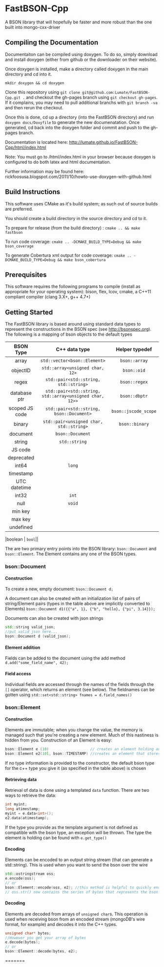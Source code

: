 FastBSON-Cpp
============

A BSON library that will hopefully be faster and more robust than the one built into mongo-cxx-driver

Compiling the Documentation
---------------------------

Documentaiton can be compiled using doxygen. To do so, simply download and install doxygen (either from github or the downloader on their website).

Once doxygen is installed, make a directory called doxygen in the main directory and cd into it.

`mkdir doxygen && cd doxygen`

Clone this repository using `git clone git@github.com:Lumate/FastBSON-Cpp.git .` and checkout the gh-pages branch using `git checkout gh-pages`. If it complains, you may need to pull additional branchs with `git branch -va` and then rerun the checkout.

Once this is done, cd up a directory (into the FastBSON directory) and run `doxygen docs/Doxyfile` to generate the new documenatation. Once generated, cd back into the doxygen folder and commit and push to the gh-pages branch.

Documentation is located here: http://lumate.github.io/FastBSON-Cpp/html/index.html

Note: You must go to /html/index.html in your browser because doxygen is configured to do both latex and html documentation.

Further information may be found here: rickfoosusa.blogspot.com/2011/10/howto-use-doxygen-with-github.html


Build Instructions
------------------

This software uses CMake as it's build system; as such out of source builds are preferred.

You should create a build directory in the source directory and cd to it.

To prepare for release (from the build directory) : `cmake .. && make fastbson`

To run code coverage: `cmake .. -DCMAKE_BUILD_TYPE=Debug && make bson_coverage`

To generate Cobertura xml output for code coverage: `cmake .. -DCMAKE_BUILD_TYPE=Debug && make bson_cobertura`


Prerequisites
-------------

This software requires the following programs to compile (install as appropriate for your operating system): bison, flex, lcov, cmake, a C++11 compliant compiler (clang 3.X+, g++ 4.7+)


Getting Started
---------------

The FastBSON library is based around using standard data types to represent the constructions in the BSON spec (see http://bsonspec.org).  The following is a mapping of bson objects to the default types

|BSON Type       |C++ data type                                                    | Helper typedef  |
|:--------------:|:---------------------------------------------------------------:|:---------------:|
|array           | `std::vector<bson::Element>`                                    | `bson::array`   |
|objectID        | `std::array<unsigned char, 12>`                                 | `bson::oid`     |
|regex           | `std::pair<std::string, std::string>`                           | `bson::regex`   |
|database ptr    | `std::pair<std::string, std::array<unsigned char, 12>>`         | `bson::dbptr`   |
|scoped JS code  | `std::pair<std::string, bson::Document>`                        | `bson::jscode_scope` |
|binary          | `std::pair<unsigned char, std::string>`                         | `bson::binary`|
|document        | `bson::Document`||
|string          | `std::string` ||
|JS code         |||
|deprecated      |||
|int64           |`long`||
|timestamp |||
|UTC datetime |||
|int32           |`int`||
|null |`void`||
|min key |||
|max key |||
|undefined |||

|boolean | `bool`||

The are two primary entry points into the BSON library: `bson::Document` and `bson::Element`.  The Element contains any one of the BSON types.

### bson::Document
#### Construction
To create a new, empty document:
`bson::Document d;`

A document can also be created with an initialization list of pairs of string/Element pairs (types in the table above are implicitly converted to Elements)
`bson::Document d1({{"a", 1}, {"b", "hello}, {"pi", 3.14}});`

Documents can also be created with json strings
```c++
std::string valid_json;
//put valid json here...
bson::Document d (valid_json);
```

#### Element addition
Fields can be added to the document using the add method
`d.add("some_field_name", 42);`

#### Field access
Individual fields are accessed through the names of the fields through the `[]` operator, which returns an element (see below).  The fieldnames can be gotten using
`std::set<std::string> fnames = d.field_names()`

### bson::Element
#### Construction
Elements are immutable; when you change the value, the memory is managed such that you're creating a new element.  Much of this nastiness is hidden from you.  Construction of an Element is easy:
```c++
bson::Element e (10)                   // creates an element holding an integer
bson::Element e2(10l, bson::TIMESTAMP) //creates an element that stores the long 10, but considers itself a timestamp
```

If no type information is provided to the constructor, the default bson type for the c++ type you give it (as specified in the table above) is chosen

#### Retrieving data
Retrieval of data is done using a templated `data` function.  There are two ways to retrieve the data:
```c++
int myint;
long atimestamp;
myint = e.data<int>();
e2.data(atimestamp);
```

If the type you provide as the template argument is not defined as compatible with the bson type, an exception will be thrown.  The type the element is holding can be found with
`e.get_type()`

#### Encoding
Elements can be encoded to an output string stream (that can generate a std::string).  This is used when you want to send the bson over the wire
```c++
std::ostringstream oss;
e.encode(oss);
// or
bson::Element::encode(oss, e2); //this method is helpful to quickly encode dictionaries
// oss.str() now contains the series of bytes that represents the bson Element
```

#### Decoding
Elements are decoded from arrays of `unsigned char`s.  This operation is used when receiving bson from an encoded stream (mongoDB's wire format, for example) and decodes it into the C++ types.
```c++
unsigned char* bytes;
//However you get your array of bytes
e.decode(bytes);
// or
bson::Element::decode(bytes, e2);
```
=======


